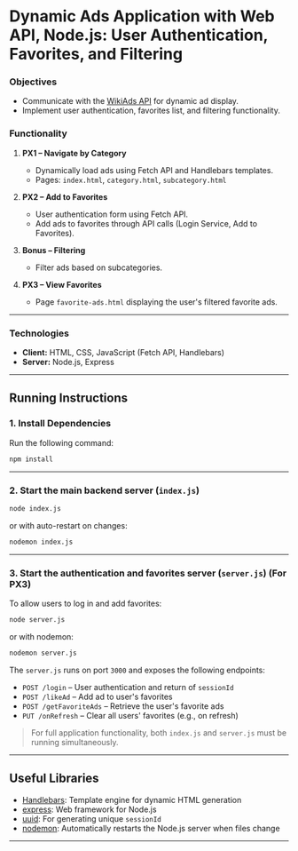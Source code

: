 
# Dynamic Ads Application with Web API, Node.js: User Authentication, Favorites, and Filtering 

### Objectives
- Communicate with the [WikiAds API](https://wiki-ads.onrender.com) for dynamic ad display.
- Implement user authentication, favorites list, and filtering functionality.

### Functionality

1. **PX1 – Navigate by Category**  
   - Dynamically load ads using Fetch API and Handlebars templates.  
   - Pages: `index.html`, `category.html`, `subcategory.html`

2. **PX2 – Add to Favorites**  
   - User authentication form using Fetch API.  
   - Add ads to favorites through API calls (Login Service, Add to Favorites).

3. **Bonus – Filtering**  
   - Filter ads based on subcategories.

4. **PX3 – View Favorites**  
   - Page `favorite-ads.html` displaying the user's filtered favorite ads.

---

### Technologies

- **Client:** HTML, CSS, JavaScript (Fetch API, Handlebars)  
- **Server:** Node.js, Express

---

## Running Instructions

### 1. Install Dependencies

Run the following command:

```bash
npm install
```

---

### 2. Start the main backend server (`index.js`)

```bash
node index.js
```

or with auto-restart on changes:

```bash
nodemon index.js
```

---

### 3. Start the authentication and favorites server (`server.js`) (For PX3)

To allow users to log in and add favorites:

```bash
node server.js
```

or with nodemon:

```bash
nodemon server.js
```

The `server.js` runs on port `3000` and exposes the following endpoints:

- `POST /login` – User authentication and return of `sessionId`
- `POST /likeAd` – Add ad to user's favorites
- `POST /getFavoriteAds` – Retrieve the user's favorite ads
- `PUT /onRefresh` – Clear all users' favorites (e.g., on refresh)

> For full application functionality, both `index.js` and `server.js` must be running simultaneously.

---

## Useful Libraries

- [Handlebars](https://handlebarsjs.com/guide/): Template engine for dynamic HTML generation
- [express](https://expressjs.com/en/guide/routing.html): Web framework for Node.js
- [uuid](https://www.npmjs.com/package/uuid): For generating unique `sessionId`
- [nodemon](https://www.npmjs.com/package/nodemon): Automatically restarts the Node.js server when files change

---
